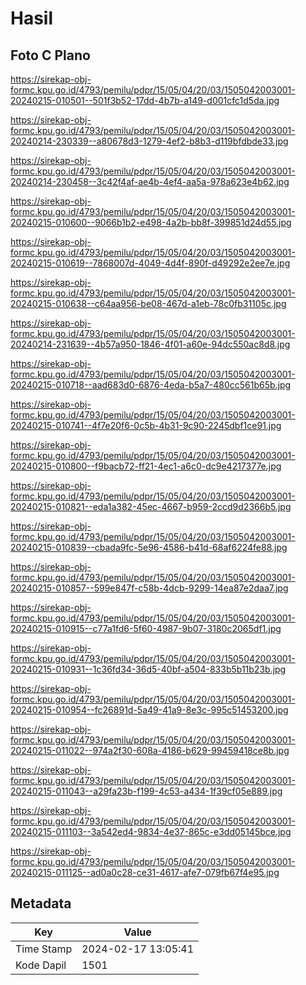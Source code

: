 # Hasil

## Foto C Plano

https://sirekap-obj-formc.kpu.go.id/4793/pemilu/pdpr/15/05/04/20/03/1505042003001-20240215-010501--501f3b52-17dd-4b7b-a149-d001cfc1d5da.jpg

https://sirekap-obj-formc.kpu.go.id/4793/pemilu/pdpr/15/05/04/20/03/1505042003001-20240214-230339--a80678d3-1279-4ef2-b8b3-d119bfdbde33.jpg

https://sirekap-obj-formc.kpu.go.id/4793/pemilu/pdpr/15/05/04/20/03/1505042003001-20240214-230458--3c42f4af-ae4b-4ef4-aa5a-978a623e4b62.jpg

https://sirekap-obj-formc.kpu.go.id/4793/pemilu/pdpr/15/05/04/20/03/1505042003001-20240215-010600--9066b1b2-e498-4a2b-bb8f-399851d24d55.jpg

https://sirekap-obj-formc.kpu.go.id/4793/pemilu/pdpr/15/05/04/20/03/1505042003001-20240215-010619--7868007d-4049-4d4f-890f-d49292e2ee7e.jpg

https://sirekap-obj-formc.kpu.go.id/4793/pemilu/pdpr/15/05/04/20/03/1505042003001-20240215-010638--c64aa956-be08-467d-a1eb-78c0fb31105c.jpg

https://sirekap-obj-formc.kpu.go.id/4793/pemilu/pdpr/15/05/04/20/03/1505042003001-20240214-231639--4b57a950-1846-4f01-a60e-94dc550ac8d8.jpg

https://sirekap-obj-formc.kpu.go.id/4793/pemilu/pdpr/15/05/04/20/03/1505042003001-20240215-010718--aad683d0-6876-4eda-b5a7-480cc561b65b.jpg

https://sirekap-obj-formc.kpu.go.id/4793/pemilu/pdpr/15/05/04/20/03/1505042003001-20240215-010741--4f7e20f6-0c5b-4b31-9c90-2245dbf1ce91.jpg

https://sirekap-obj-formc.kpu.go.id/4793/pemilu/pdpr/15/05/04/20/03/1505042003001-20240215-010800--f9bacb72-ff21-4ec1-a6c0-dc9e4217377e.jpg

https://sirekap-obj-formc.kpu.go.id/4793/pemilu/pdpr/15/05/04/20/03/1505042003001-20240215-010821--eda1a382-45ec-4667-b959-2ccd9d2366b5.jpg

https://sirekap-obj-formc.kpu.go.id/4793/pemilu/pdpr/15/05/04/20/03/1505042003001-20240215-010839--cbada9fc-5e96-4586-b41d-68af6224fe88.jpg

https://sirekap-obj-formc.kpu.go.id/4793/pemilu/pdpr/15/05/04/20/03/1505042003001-20240215-010857--599e847f-c58b-4dcb-9299-14ea87e2daa7.jpg

https://sirekap-obj-formc.kpu.go.id/4793/pemilu/pdpr/15/05/04/20/03/1505042003001-20240215-010915--c77a1fd6-5f60-4987-9b07-3180c2065df1.jpg

https://sirekap-obj-formc.kpu.go.id/4793/pemilu/pdpr/15/05/04/20/03/1505042003001-20240215-010931--1c36fd34-36d5-40bf-a504-833b5b11b23b.jpg

https://sirekap-obj-formc.kpu.go.id/4793/pemilu/pdpr/15/05/04/20/03/1505042003001-20240215-010954--fc26891d-5a49-41a9-8e3c-995c51453200.jpg

https://sirekap-obj-formc.kpu.go.id/4793/pemilu/pdpr/15/05/04/20/03/1505042003001-20240215-011022--974a2f30-608a-4186-b629-99459418ce8b.jpg

https://sirekap-obj-formc.kpu.go.id/4793/pemilu/pdpr/15/05/04/20/03/1505042003001-20240215-011043--a29fa23b-f199-4c53-a434-1f39cf05e889.jpg

https://sirekap-obj-formc.kpu.go.id/4793/pemilu/pdpr/15/05/04/20/03/1505042003001-20240215-011103--3a542ed4-9834-4e37-865c-e3dd05145bce.jpg

https://sirekap-obj-formc.kpu.go.id/4793/pemilu/pdpr/15/05/04/20/03/1505042003001-20240215-011125--ad0a0c28-ce31-4617-afe7-079fb67f4e95.jpg


## Metadata

| Key        | Value               |
| ---------- | ------------------- |
| Time Stamp | 2024-02-17 13:05:41 |
| Kode Dapil | 1501                |




